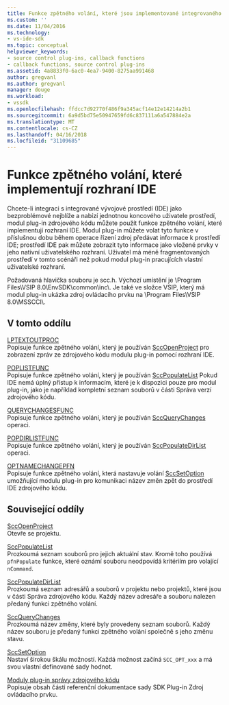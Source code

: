 ```yaml
---
title: Funkce zpětného volání, které jsou implementované integrovaného vývojového prostředí | Microsoft Docs
ms.custom: ''
ms.date: 11/04/2016
ms.technology:
- vs-ide-sdk
ms.topic: conceptual
helpviewer_keywords:
- source control plug-ins, callback functions
- callback functions, source control plug-ins
ms.assetid: 4a8833f0-6ac0-4ea7-9400-8275aa991468
author: gregvanl
ms.author: gregvanl
manager: douge
ms.workload:
- vssdk
ms.openlocfilehash: ffdcc7d92770f486f9a345acf14e12e14214a2b1
ms.sourcegitcommit: 6a9d5bd75e50947659fd6c837111a6a547884e2a
ms.translationtype: MT
ms.contentlocale: cs-CZ
ms.lasthandoff: 04/16/2018
ms.locfileid: "31109685"
---
```

# <a name="callback-functions-implemented-by-the-ide"></a>Funkce zpětného volání, které implementují rozhraní IDE
Chcete-li integraci s integrované vývojové prostředí (IDE) jako bezproblémové nejblíže a nabízí jednotnou koncového uživatele prostředí, modul plug-in zdrojového kódu můžete použít funkce zpětného volání, které implementují rozhraní IDE. Modul plug-in můžete volat tyto funkce v příslušnou dobu během operace řízení zdroj předávat informace k prostředí IDE; prostředí IDE pak můžete zobrazit tyto informace jako vložené prvky v jeho nativní uživatelského rozhraní. Uživatel má méně fragmentovaných prostředí v tomto scénáři než pokud modul plug-in pracujících vlastní uživatelské rozhraní.  
  
 Požadovaná hlavička souboru je scc.h. Výchozí umístění je \Program Files\VSIP 8.0\EnvSDK\common\inc\\. Je také ve složce VSIP, který má modul plug-in ukázka zdroj ovládacího prvku na \Program Files\VSIP 8.0\MSSCCI\\.  
  
## <a name="in-this-section"></a>V tomto oddílu  
 [LPTEXTOUTPROC](../extensibility/lptextoutproc.md)  
 Popisuje funkce zpětného volání, který je používán [SccOpenProject](../extensibility/sccopenproject-function.md) pro zobrazení zpráv ze zdrojového kódu modulu plug-in pomocí rozhraní IDE.  
  
 [POPLISTFUNC](../extensibility/poplistfunc.md)  
 Popisuje funkce zpětného volání, který je používán [SccPopulateList](../extensibility/sccpopulatelist-function.md) Pokud IDE nemá úplný přístup k informacím, které je k dispozici pouze pro modul plug-in, jako je například kompletní seznam souborů v části Správa verzí zdrojového kódu.  
  
 [QUERYCHANGESFUNC](../extensibility/querychangesfunc.md)  
 Popisuje funkce zpětného volání, který je používán [SccQueryChanges](../extensibility/sccquerychanges-function.md) operaci.  
  
 [POPDIRLISTFUNC](../extensibility/popdirlistfunc.md)  
 Popisuje funkce zpětného volání, který je používán [SccPopulateDirList](../extensibility/sccpopulatedirlist-function.md) operaci.  
  
 [OPTNAMECHANGEPFN](../extensibility/optnamechangepfn.md)  
 Popisuje funkce zpětného volání, která nastavuje volání [SccSetOption](../extensibility/sccsetoption-function.md) umožňující modulu plug-in pro komunikaci název změn zpět do prostředí IDE zdrojového kódu.  
  
## <a name="related-sections"></a>Související oddíly  
 [SccOpenProject](../extensibility/sccopenproject-function.md)  
 Otevře se projektu.  
  
 [SccPopulateList](../extensibility/sccpopulatelist-function.md)  
 Prozkoumá seznam souborů pro jejich aktuální stav. Kromě toho používá `pfnPopulate` funkce, které oznámí souboru neodpovídá kritériím pro volající `nCommand`.  
  
 [SccPopulateDirList](../extensibility/sccpopulatedirlist-function.md)  
 Prozkoumá seznam adresářů a souborů v projektu nebo projektů, které jsou v části Správa zdrojového kódu. Každý název adresáře a souboru nalezen předaný funkci zpětného volání.  
  
 [SccQueryChanges](../extensibility/sccquerychanges-function.md)  
 Prozkoumá název změny, které byly provedeny seznam souborů. Každý název souboru je předaný funkci zpětného volání společně s jeho změnu stavu.  
  
 [SccSetOption](../extensibility/sccsetoption-function.md)  
 Nastaví širokou škálu možností. Každá možnost začíná `SCC_OPT_xxx` a má svou vlastní definované sady hodnot.  
  
 [Moduly plug-in správy zdrojového kódu](../extensibility/source-control-plug-ins.md)  
 Popisuje obsah části referenční dokumentace sady SDK Plug-in Zdroj ovládacího prvku.
